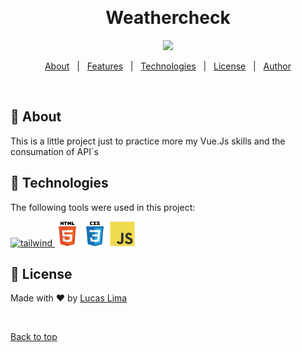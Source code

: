 

  &#xa0;
</div>

<h1 align="center">Weathercheck</h1>

<p align="center">
  <img src="https://i.imgur.com/P911ZmH.png">
</p>

<!-- Status -->


<p align="center">
  <a href="#dart-about">About</a> &#xa0; | &#xa0; 
  <a href="#sparkles-features">Features</a> &#xa0; | &#xa0;
  <a href="#rocket-technologies">Technologies</a> &#xa0; | &#xa0;
  <a href="#memo-license">License</a> &#xa0; | &#xa0;
  <a href="https://github.com/LuKezLima" target="_blank">Author</a>
</p>

<br>

## :dart: About ##

This is a little project just to practice more my Vue.Js skills and the consumation of API´s

## :rocket: Technologies ##

The following tools were used in this project:


 <a href="https://vuejs.org/" target="_blank"> <img src="https://www.vectorlogo.zone/logos/vuejs/vuejs-icon.svg" alt="tailwind" width="40" height="40"/> </a>
 <img src="https://raw.githubusercontent.com/devicons/devicon/master/icons/html5/html5-original-wordmark.svg" alt="html5" width="40" height="40"/>
 <img src="https://raw.githubusercontent.com/devicons/devicon/master/icons/css3/css3-original-wordmark.svg" alt="css3" width="40" height="40"/>
 <a href="https://developer.mozilla.org/en-US/docs/Web/JavaScript" target="_blank"> <img src="https://raw.githubusercontent.com/devicons/devicon/master/icons/javascript/javascript-original.svg" alt="javascript" width="40" height="40"/> </a>


## :memo: License ##

Made with :heart: by <a href="https://github.com/LuKezLima" target="_blank">Lucas Lima</a>

&#xa0;

<a href="#top">Back to top</a>
